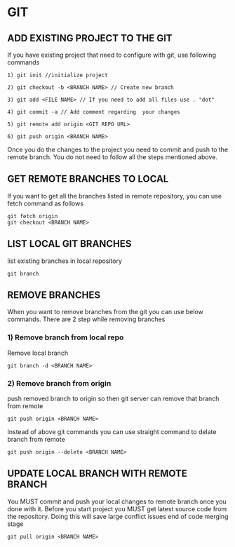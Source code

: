 # GIT 

## ADD EXISTING PROJECT TO THE GIT
If you have existing project that need to configure with git, use following commands

	1) git init //initialize project 

	2) git checkout -b <BRANCH NAME> // Create new branch
	
	3) git add <FILE NAME> // If you need to add all files use . "dot" 
	
	4) git commit -a // Add comment regarding  your changes

	5) git remote add origin <GIT REPO URL>
	
	6) git push origin <BRANCH NAME>
	
	
Once you do the changes to the project you need to commit and push to the remote branch.
You do not need to follow all the steps mentioned above.

## GET REMOTE BRANCHES TO LOCAL
If you want to get all the branches listed in remote repository, you can use fetch command as follows

	git fetch origin
	git checkout <BRANCH NAME>
	
## LIST LOCAL GIT BRANCHES 
list existing branches in local repository
	
	git branch

## REMOVE BRANCHES
When you want to remove branches from the git you can use below commands. There are 2 step while removing branches 
### 1) Remove branch from local repo
Remove local branch 	
	
	git branch -d <BRANCH NAME>
	
### 2) Remove branch from origin   
push removed branch to origin so then git server can remove that branch from remote
	
	git push origin <BRANCH NAME>

Instead of above git commands you can use straight command to delate branch from remote
	
	git push origin --delete <BRANCH NAME>



## UPDATE LOCAL BRANCH WITH REMOTE BRANCH
You MUST commit and push your local changes to remote branch once you done with it. 
Before you start project you MUST get latest source code from the repository. Doing this will save large conflict issues end of code merging stage

	git pull origin <BRANCH NAME>

	